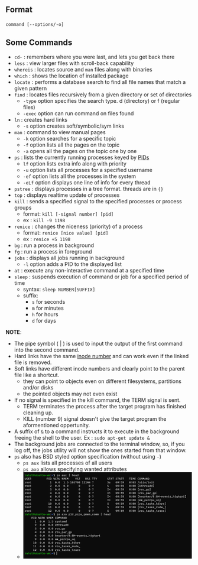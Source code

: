 ## Format
`command [--options/-o]`

## Some Commands

- `cd-`     : remembers where you were last, and lets you get back there
- `less`    : view larger files with scroll-back capability
- `whereis` : locates source and `man` files along with binaries
- `which`   : shows the location of installed package
- `locate`  : performs a database search to find all file names that match a given pattern
- `find`    : locates files recursively from a given directory or set of directories
    - `-type` option specifies the search type. d (directory) or f (regular files)
    - `-exec` option can run command on files found
- `ln`      : creates hard links
    - `-s`    option creates soft/symbolic/sym links
- `man`     : command to view manual pages
    - `-k`    option searches for a specific topic
    - `-f`    option lists all the pages on the topic
    - `-a`    opens all the pages on the topic one by one
- `ps`      : lists the currently running processes keyed by [PIDs](./process.md)
    - `lf`    option lists extra info along with priority
    - `-u`    option lists all processes for a specified username
    - `-ef`   option lists all the processes in the system
    - `-eLf`  option displays one line of info for every thread
- `pstree`  : displays processes in a tree format. threads are in `{}`
- `top`     : displays realtime update of processes
- `kill`    : sends a specified signal to the specified processes or process groups
    - format: `kill [-signal number] [pid]`
    - ex    : `kill -9 1198`
- `renice`  : changes the niceness (priority) of a process
    - format: `renice [nice value] [pid]`
    - ex    : `renice +5 1198`
- `bg`      : run a process in background
- `fg`      : run a process in foreground
- `jobs`    : displays all jobs running in background
    - `-l`     option adds a PID to the displayed list
- `at`      : execute any non-interactive command at a specified time
- `sleep`   : suspends execution of command or job for a specified period of time
    - syntax: `sleep NUMBER[SUFFIX]`
    - suffix:
        - `s` for seconds
        - `m` for minutes
        - `h` for hours
        - `d` for days

**NOTE**:
- The pipe symbol ( | ) is used to input the output of the first command into the second command.
- Hard links have the same [inode number](https://en.wikipedia.org/wiki/Inode) and can work even if the linked file is removed.
- Soft links have  different inode numbers and clearly point to the parent file like a shortcut.
    - they can point to objects even on different filesystems, partitions and/or disks
    - the pointed objects may not even exist
- If no signal is specified in the kill command, the TERM signal is sent.
    - TERM terminates the process after the target program has finished cleaning up.
    - KILL (number 9) signal doesn't give the target program the aformentioned oppertunity.
- A suffix of `&` to a command instructs it to execute in the background freeing the shell to the user. Ex : `sudo apt-get update &`
- The background jobs are connected to the terminal window, so, if you log off, the jobs utility will not show the ones started from that window.
- `ps` also has BSD styled option specification (without using `-`)
    - `ps aux` lists all processes of all users
    - `ps axo` allows specifying wanted attributes
    - ![](../_assets/process/psbsd.png)

